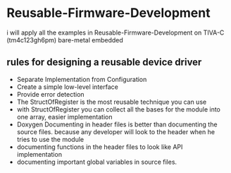 # Reusable-Firmware-Development
i will apply all the examples in Reusable-Firmware-Development on TIVA-C  (tm4c123gh6pm) bare-metal embedded


## rules for designing a reusable device driver 

- Separate Implementation from Configuration
- Create a simple low-level interface
- Provide error detection
- The StructOfRegister is the most reusable technique you can use
- with StructOfRegister you can collect all the bases for the module into one array, easier implementation
- Doxygen Documenting in header files is better than documenting the source files. because any developer will look to the header when he tries to use the module
- documenting functions in the header files to look like API implementation
- documenting important global variables in source files.
